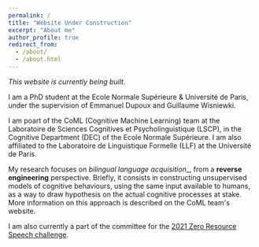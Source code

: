 ```yaml
---
permalink: /
title: "Website Under Construction"
excerpt: "About me"
author_profile: true
redirect_from:
  - /about/
  - /about.html
---
```

*This website is currently being built.*


I am a PhD student at the Ecole Normale Supérieure & Université de Paris, under the supervision of Emmanuel Dupoux and Guillaume Wisniewki.


I am poart of the CoML (Cognitive Machine Learning) team at the Laboratoire de Sciences Cognitives et Psycholinguistique (LSCP), in the Cognitive Department (DEC) of the Ecole Normale Supérieure. I am also affiliated to the Laboratoire de Linguistique Formelle (LLF) at the Université de Paris.

My research focuses on _bilingual language acquisition__, from a __reverse engineering__ perspective. Briefly, it consists in constructing unsupervised models of cognitive behaviours, using the same input available to humans, as a way to draw hypothesis on the actual cognitive processes at stake. More information on this approach is described on the CoML team's website.


I am also currently a part of the committee for the [2021 Zero Resource Speech challenge](https://zerospeech.com/2021/news.html).
